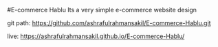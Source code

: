 #E-commerce Hablu
Its a very simple e-commerce website design

git path: https://github.com/ashrafulrahmansakil/E-commerce-Hablu.git

live: https://ashrafulrahmansakil.github.io/E-commerce-Hablu/